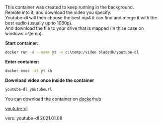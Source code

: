 This container was created to keep running in the background.  
Remote into it, and download the video you specify.  
Youtube-dl will then choose the best mp4 it can find and merge it with the best audio (usually up to 1080p).  
And download the file to your drive that is mapped (in thise case on windows c:\temp). 


**Start container:**
~~~bash
docker run -d --name yt -v c:\temp:/video bladedk/youtube-dl
~~~

**Enter container:**
~~~bash
docker exec -it yt sh
~~~

**Download video once inside the container**  
~~~bash
youtube-dl youtubeurl
~~~
  
  
You can download the container on [dockerhub](https://hub.docker.com/r/bladedk/youtube-dl/)



[youtube-dl](https://yt-dl.org)

vers: youtube-dl 2021.01.08
